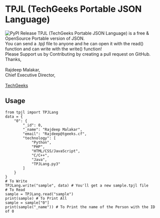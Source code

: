 # TPJL (TechGeeks Portable JSON Language)
![PyPI Release](https://github.com/TechGeeks-Dev/PJSONLang/actions/workflows/Release-Create.yml/badge.svg)
TPJL (TechGeeks Portable JSON Language) is a free & OpenSource Portable version of JSON.
<br>You can send a .tpjl file to anyone and he can open it with the read() function and can write with the write() function!
<br>Please Support us by Contributing by creating a pull request on GitHub.<br>
                                                                                           Thanks,<br><br>
                                                                                                                                                                                                        Rajdeep Malakar,<br>
                                                                                                                                                                                                    Chief Executive Director,<br><br>
                                                                                                                                                                                                [TechGeeks](https://tgeeks.cf)<br>
                                                                                                            
## Usage

```python3
from tpjl import TPJLang
data = {
    "0": {
        "_id": 0,
        "_name": "Rajdeep Malakar",
        "email": "Rajdeep@tgeeks.cf",
        "technology": [
            "Python",
            "PHP",
            "HTML/CSS/JavaScript",
            "C/C++",
            "Java",
            "TPJLang.py3"
        ]
    }
}
# To Write
TPJLang.write("sample", data) # You'll get a new sample.tpjl file
# To Read
sample = TPJLang.read("sample")
print(sample) # To Print All
sample = sample["0"]
print(sample("_name")) # To Print the name of the Person with the ID of 0
```